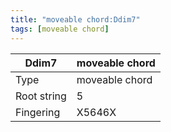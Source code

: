 ```yaml
---
title: "moveable chord:Ddim7"
tags: [moveable chord]
---
```


|Ddim7|moveable chord|
|---|---|
|Type|moveable chord|
|Root string|5|
|Fingering|X5646X|

